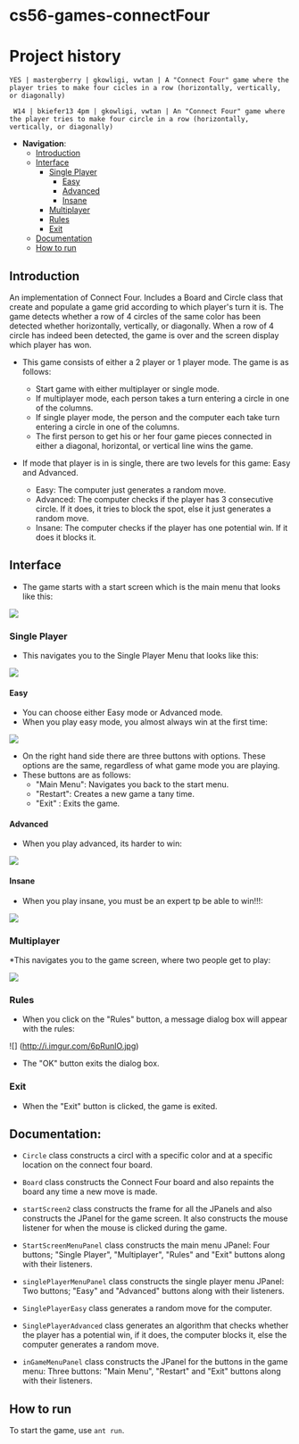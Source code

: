 cs56-games-connectFour
======================

Project history
===============
```
YES | mastergberry | gkowligi, vwtan | A "Connect Four" game where the player tries to make four cicles in a row (horizontally, vertically, or diagonally)
```
```
 W14 | bkiefer13 4pm | gkowligi, vwtan | An "Connect Four" game where the player tries to make four circle in a row (horizontally, vertically, or diagonally)
```


 - __Navigation__: 
   - [Introduction](https://github.com/SharSoft/cs56-games-connectfour/blob/master/README.md#introduction)
   - [Interface](https://github.com/SharSoft/cs56-games-connectfour/blob/master/README.md#interface)
      - [Single Player](https://github.com/SharSoft/cs56-games-connectfour/blob/master/README.md#single-player)
      	 - [Easy](https://github.com/SharSoft/cs56-games-connectfour/blob/master/README.md#easy)
      	 - [Advanced](https://github.com/SharSoft/cs56-games-connectfour/blob/master/README.md#advanced)
      	 - [Insane](https://github.com/SharSoft/cs56-games-connectfour/blob/master/README.md#insane)
      - [Multiplayer](https://github.com/SharSoft/cs56-games-connectfour/blob/master/README.md#multiplayer)
      - [Rules](https://github.com/SharSoft/cs56-games-connectfour/blob/master/README.md#rules)
      - [Exit](https://github.com/SharSoft/cs56-games-connectfour/blob/master/README.md#exit)
   - [Documentation](https://github.com/SharSoft/cs56-games-connectfour/blob/master/README.md#documentation)
   - [How to run](https://github.com/SharSoft/cs56-games-connectfour/blob/master/README.md#how-to-run)


## Introduction

An implementation of Connect Four. Includes a Board and Circle class that create and populate a game grid according to which player's turn it is. The game detects whether a row of 4 circles of the same color has been detected whether horizontally, vertically, or diagonally. When a row of 4 circle has indeed been detected, the game is over and the screen display which player has won.
 - This game consists of either a 2 player or 1 player mode. The game is as follows:
   - Start game with either multiplayer or single mode.
   - If multiplayer mode, each person takes a turn entering a circle in one of the columns.
   - If single player mode, the person and the computer each take turn entering a circle in one of the columns.
   - The first person to get his or her four game pieces connected in either a diagonal, horizontal, or vertical line wins the game.

 - If mode that player is in is single, there are two levels for this game: Easy and Advanced.
   - Easy: The computer just generates a random move.
   - Advanced: The computer checks if the player has 3 consecutive circle. If it does, it tries to block the spot, else it just generates a random move.
   - Insane: The computer checks if the player has one potential win. If it does it blocks it.    





## Interface

* The game starts with a start screen which is the main menu that looks like this:

![](http://i.imgur.com/8fGuhWC.jpg)

### Single Player
* This navigates you to the Single Player Menu that looks like this: 

![](http://i.imgur.com/TzZqOUI.jpg)

#### Easy
* You can choose either Easy mode or Advanced mode.
* When you play easy mode, you almost always win at the first time:

![](http://i.imgur.com/R3uDkJm.jpg)

* On the right hand side there are three buttons with options. These options are the same, regardless of what game mode you are playing.
* These buttons are as follows:
  * "Main Menu": Navigates you back to the start menu.
  * "Restart": Creates a new game a tany time.
  * "Exit" : Exits the game.  


#### Advanced
* When you play advanced, its harder to win:

![](http://i.imgur.com/U1AkX6a.jpg)

#### Insane
* When you play insane, you must be an expert tp be able to win!!!:

![](http://i.imgur.com/OfmTX6h.jpg)

### Multiplayer

*This navigates you to the game screen, where two people get to play:

![](http://i.imgur.com/jCjYTs4.jpg)


### Rules
* When you click on the "Rules" button, a message dialog box will appear with the rules:


![] (http://i.imgur.com/6pRunIO.jpg)

* The "OK" button exits the dialog box.

### Exit
* When the "Exit" button is clicked, the game is exited.

## Documentation:

* `Circle` class constructs a circl with a specific color and at a specific location on the connect four board.

* `Board` class constructs the Connect Four board and also repaints the board any time a new move is made.

* `startScreen2` class constructs the frame for all the JPanels and also constructs the JPanel for the game screen. It also constructs the mouse listener for when the mouse is clicked during the game.

* `StartScreenMenuPanel` class constructs  the main menu JPanel: Four buttons; "Single Player", "Multiplayer", "Rules" and "Exit" buttons along with their listeners.

* `singlePlayerMenuPanel` class constructs the single player menu JPanel: Two buttons; "Easy" and "Advanced" buttons along with their listeners.

* `SinglePlayerEasy` class generates a random move for the computer.

* `SinglePlayerAdvanced` class generates an algorithm that checks whether the player has a potential win, if it does, the computer blocks it, else the computer generates a random move.

* `inGameMenuPanel` class constructs the JPanel for the buttons in the game menu: Three buttons: "Main Menu", "Restart" and "Exit" buttons along with their listeners.





## How to run 
To start the game, use `ant run`. 





